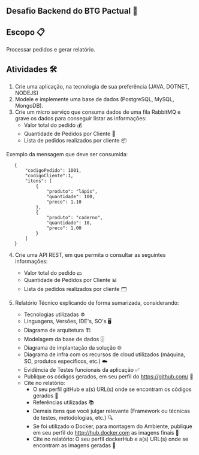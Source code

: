 ## Desafio Backend do BTG Pactual 🚀

## Escopo 📋
Processar pedidos e gerar relatório.

## Atividades 🛠️
1. Crie uma aplicação, na tecnologia de sua preferência (JAVA, DOTNET, NODEJS)
2. Modele e implemente uma base de dados (PostgreSQL, MySQL, MongoDB).
3. Crie um micro serviço que consuma dados de uma fila RabbitMQ e grave os dados para conseguir listar as informações:
   - Valor total do pedido 💰
   - Quantidade de Pedidos por Cliente 👤
   - Lista de pedidos realizados por cliente 📦

Exemplo da mensagem que deve ser consumida:

```
   {
       "codigoPedido": 1001,
       "codigoCliente":1,
       "itens": [
           {
               "produto": "lápis",
               "quantidade": 100,
               "preco": 1.10
           },
           {
               "produto": "caderno",
               "quantidade": 10,
               "preco": 1.00
           }
       ]
   }
```


4. Crie uma API REST, em que permita o consultar as seguintes informações:
   - Valor total do pedido 💵
   - Quantidade de Pedidos por Cliente 📊
   - Lista de pedidos realizados por cliente 🗂️
   

5. Relatório Técnico explicando de forma sumarizada, considerando:
   - Tecnologias utilizadas ⚙️
   - Linguagens, Versões, IDE's, SO's 🖥️
   - Diagrama de arquitetura 🏗️
   - Modelagem da base de dados 🗄️
   - Diagrama de implantação da solução 🌐
   - Diagrama de infra com os recursos de cloud utilizados (máquina, SO, produtos específicos, etc.) ☁️
   - Evidência de Testes funcionais da aplicação ✅
   - Publique os códigos gerados, em seu perfil do https://github.com/ 📂
   - Cite no relatório: 
     - O seu perfil gitHub e a(s) URL(s) onde se encontram os códigos gerados 🔗
     - Referências utilizadas 📚
     - Demais itens que você julgar relevante (Framework ou técnicas de testes, metodologias, etc.) 🔍
     - Se foi utilizado o Docker, para montagem do Ambiente, publique em seu perfil do http://hub.docker.com as imagens finais 🐳
     - Cite no relatório: O seu perfil dockerHub e a(s) URL(s) onde se encontram as imagens geradas 🔗
